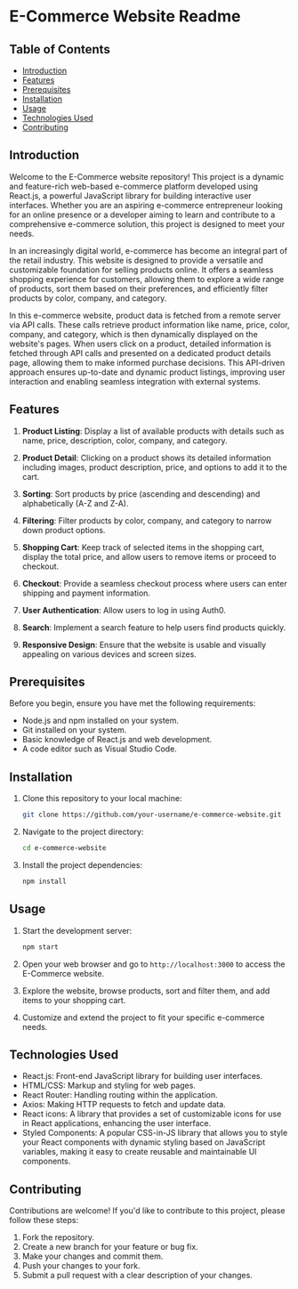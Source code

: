 # E-Commerce Website Readme

## Table of Contents

- [Introduction](#introduction)
- [Features](#features)
- [Prerequisites](#prerequisites)
- [Installation](#installation)
- [Usage](#usage)
- [Technologies Used](#technologies-used)
- [Contributing](#contributing)

## Introduction

Welcome to the E-Commerce website repository! This project is a dynamic and feature-rich web-based e-commerce platform developed using React.js, a powerful JavaScript library for building interactive user interfaces. Whether you are an aspiring e-commerce entrepreneur looking for an online presence or a developer aiming to learn and contribute to a comprehensive e-commerce solution, this project is designed to meet your needs.

In an increasingly digital world, e-commerce has become an integral part of the retail industry. This website is designed to provide a versatile and customizable foundation for selling products online. It offers a seamless shopping experience for customers, allowing them to explore a wide range of products, sort them based on their preferences, and efficiently filter products by color, company, and category.

In this e-commerce website, product data is fetched from a remote server via API calls. These calls retrieve product information like name, price, color, company, and category, which is then dynamically displayed on the website's pages. When users click on a product, detailed information is fetched through API calls and presented on a dedicated product details page, allowing them to make informed purchase decisions. This API-driven approach ensures up-to-date and dynamic product listings, improving user interaction and enabling seamless integration with external systems.

## Features

1. **Product Listing**: Display a list of available products with details such as name, price, description, color, company, and category.

2. **Product Detail**: Clicking on a product shows its detailed information including images, product description, price, and options to add it to the cart.

3. **Sorting**: Sort products by price (ascending and descending) and alphabetically (A-Z and Z-A).

4. **Filtering**: Filter products by color, company, and category to narrow down product options.

5. **Shopping Cart**: Keep track of selected items in the shopping cart, display the total price, and allow users to remove items or proceed to checkout.

6. **Checkout**: Provide a seamless checkout process where users can enter shipping and payment information.

7. **User Authentication**: Allow users to log in using Auth0.

8. **Search**: Implement a search feature to help users find products quickly.

9. **Responsive Design**: Ensure that the website is usable and visually appealing on various devices and screen sizes.

## Prerequisites

Before you begin, ensure you have met the following requirements:

- Node.js and npm installed on your system.
- Git installed on your system.
- Basic knowledge of React.js and web development.
- A code editor such as Visual Studio Code.

## Installation

1. Clone this repository to your local machine:

   ```bash
   git clone https://github.com/your-username/e-commerce-website.git
   ```

2. Navigate to the project directory:

   ```bash
   cd e-commerce-website
   ```

3. Install the project dependencies:

   ```bash
   npm install
   ```

## Usage

1. Start the development server:

   ```bash
   npm start
   ```

2. Open your web browser and go to `http://localhost:3000` to access the E-Commerce website.

3. Explore the website, browse products, sort and filter them, and add items to your shopping cart.

4. Customize and extend the project to fit your specific e-commerce needs.

## Technologies Used

- React.js: Front-end JavaScript library for building user interfaces.
- HTML/CSS: Markup and styling for web pages.
- React Router: Handling routing within the application.
- Axios: Making HTTP requests to fetch and update data.
- React icons: A library that provides a set of customizable icons for use in React applications, enhancing the user interface.
- Styled Components: A popular CSS-in-JS library that allows you to style your React components with dynamic styling based on JavaScript variables, making it easy to create reusable and maintainable UI components.

## Contributing

Contributions are welcome! If you'd like to contribute to this project, please follow these steps:

1. Fork the repository.
2. Create a new branch for your feature or bug fix.
3. Make your changes and commit them.
4. Push your changes to your fork.
5. Submit a pull request with a clear description of your changes.
